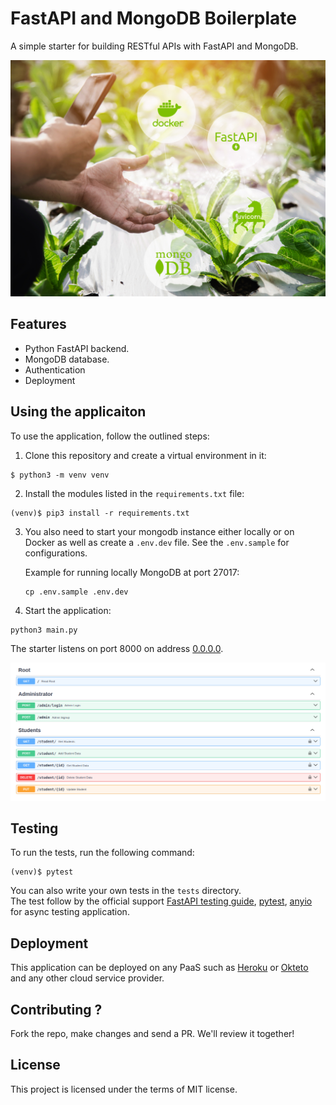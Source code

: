 # FastAPI and MongoDB Boilerplate

A simple starter for building RESTful APIs with FastAPI and MongoDB.

![image](./img.jpg)

## Features

+ Python FastAPI backend.
+ MongoDB database.
+ Authentication
+ Deployment

## Using the applicaiton

To use the application, follow the outlined steps:

1. Clone this repository and create a virtual environment in it:

```console
$ python3 -m venv venv
```

2. Install the modules listed in the `requirements.txt` file:

```console
(venv)$ pip3 install -r requirements.txt
```
3. You also need to start your mongodb instance either locally or on Docker as well as create a `.env.dev` file. See the `.env.sample` for configurations. 

    Example for running locally MongoDB at port 27017:
    ```console
    cp .env.sample .env.dev
    ```

4. Start the application:

```console
python3 main.py
```


The starter listens on port 8000 on address [0.0.0.0](0.0.0.0:8080). 

![FastAPI-MongoDB starter](doc.png)


## Testing

To run the tests, run the following command:

```console
(venv)$ pytest
```

You can also write your own tests in the `tests` directory.  
The test follow by the official support [FastAPI testing guide](https://fastapi.tiangolo.com/tutorial/testing/), [pytest](https://docs.pytest.org/en/stable/), [anyio](https://anyio.readthedocs.io/en/stable/) for async testing application.

## Deployment

This application can be deployed on any PaaS such as [Heroku](https://heroku.com) or [Okteto](https://okteto) and any other cloud service provider.

## Contributing ?


Fork the repo, make changes and send a PR. We'll review it together!

## License

This project is licensed under the terms of MIT license.

